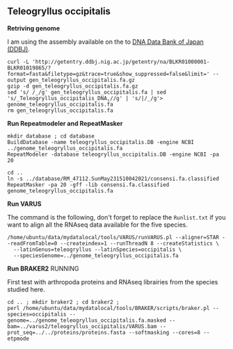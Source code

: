 ## Teleogryllus occipitalis

**Retriving genome** 

I am using the assembly available on the to [DNA Data Bank of Japan (DDBJ)](https://www.ddbj.nig.ac.jp/news/en/2020-02-27-e.html). 
```
curl -L 'http://getentry.ddbj.nig.ac.jp/getentry/na/BLKR01000001-BLKR01019865/?format=fasta&filetype=gz&trace=true&show_suppressed=false&limit=' --output gen_teleogryllus_occipitalis.fa.gz
gzip -d gen_teleogryllus_occipitalis.fa.gz 
sed 's/ /_/g' gen_teleogryllus_occipitalis.fa | sed 's/_Teleogryllus_occipitalis_DNA,//g' | 's/|/_/g'> genome_teleogryllus_occipitalis.fa
rm gen_teleogryllus_occipitalis.fa
```

**Run Repeatmodeler and RepeatMasker**

```
mkdir database ; cd database 
BuildDatabase -name teleogryllus_occipitalis.DB -engine NCBI ../genome_teleogryllus_occipitalis.fa
RepeatModeler -database teleogryllus_occipitalis.DB -engine NCBI -pa 20

cd .. 
ln -s ../database/RM_47112.SunMay231510042021/consensi.fa.classified
RepeatMasker -pa 20 -gff -lib consensi.fa.classified genome_teleogryllus_occipitalis.fa
```

**Run VARUS**  

The command is the following, don't forget to replace the `Runlist.txt` if you want to align all the RNAseq data available for the five species.
```
/home/ubuntu/data/mydatalocal/tools/VARUS/runVARUS.pl --aligner=STAR --readFromTable=0 --createindex=1 --runThreadN 8 --createStatistics \
  --latinGenus=teleogryllus --latinSpecies=occipitalis \
  --speciesGenome=../genome_teleogryllus_occipitalis.fa 
```

**Run BRAKER2** RUNNING

First test with arthropoda proteins and RNAseq librairies from the species studied here. 
```
cd .. ; mkdir braker2 ; cd braker2 ;
perl /home/ubuntu/data/mydatalocal/tools/BRAKER/scripts/braker.pl --species=occipitalis --genome=../genome_teleogryllus_occipitalis.fa.masked --bam=../varus2/teleogryllus_occipitalis/VARUS.bam --prot_seq=../../proteins/proteins.fasta --softmasking --cores=8 --etpmode 
```
